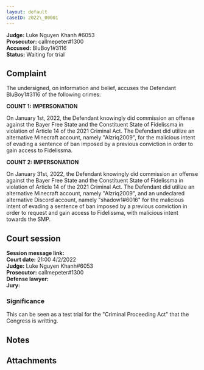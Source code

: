 ```yaml
---
layout: default
caseID: 2022\_00001
---
```

**Judge:** Luke Nguyen Khanh #6053 \
**Prosecutor:** callmepeter#1300 \
**Accused:** BluBoy1#3116 \
**Status:** Waiting for trial

## Complaint
The undersigned, on information and belief, accuses the Defendant BluBoy1#3116 of the following crimes:

__COUNT 1: IMPERSONATION__

On January 1st, 2022, the Defendant knowingly did commission an offense against the Bayer Free State and the Constituent State of Fidelissma in violation of Article 14 of the 2021 Criminal Act. The Defendant did utilize an alternative Minecraft account, namely "Alzriq2009", for the malicious intent of evading a sentence of ban imposed by a previous conviction in order to gain access to Fidelissma.

__COUNT 2: IMPERSONATION__

On January 31st, 2022, the Defendant knowingly did commission an offense against the Bayer Free State and the Constituent State of Fidelissma in violation of Article 14 of the 2021 Criminal Act. The Defendant did utilize an alternative Minecraft account, namely "Alzriq2009", and an undeclared alternative Discord account, namely "shadow1#6016" for the malicious intent of evading a sentence of ban imposed by a previous conviction in order to  request and gain access to Fidelissma, with malicious intent towards the SMP.

## Court session
**Session message link:** \
**Court date:** 21:00 4/2/2022 \
**Judge:** Luke Nguyen Khanh#6053 \
**Prosecutor:** callmepeter#1300\
**Defense lawyer:** \
**Jury:**

### Significance
This can be seen as a test trial for the "Criminal Proceeding Act" that the Congress is writting. 

## Notes

## Attachments